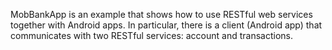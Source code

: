 MobBankApp is an example that shows how to use RESTful web services together with Android apps. 
In particular, there is a client (Android app) that communicates with two RESTful services: account and transactions.
